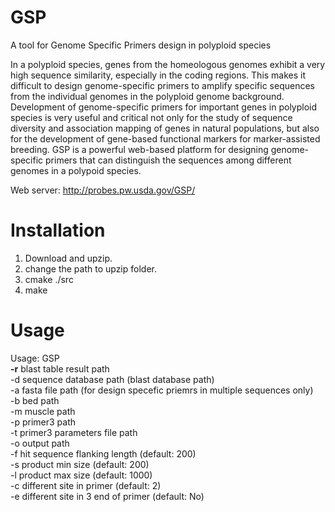 # GSP
A tool for Genome Specific Primers design in polyploid species

In a polyploid species, genes from the homeologous genomes exhibit a very high sequence similarity, especially in the coding regions. This makes it difficult to design genome-specific primers to amplify specific sequences from the individual genomes in the polyploid genome background. Development of genome-specific primers for important genes in polyploid species is very useful and critical not only for the study of sequence diversity and association mapping of genes in natural populations, but also for the development of gene-based functional markers for marker-assisted breeding. GSP is a powerful web-based platform for designing genome-specific primers that can distinguish the sequences among different genomes in a polypoid species.

Web server: http://probes.pw.usda.gov/GSP/

# Installation
1. Download and upzip.
2. change the path to upzip folder.
3. cmake ./src
4. make

# Usage
Usage: GSP  
<b>-r</b>    blast table result path  
-d    sequence database path (blast database path)  
-a    fasta file path (for design specefic priemrs in multiple sequences only)  
-b    bed path  
-m    muscle path  
-p    primer3 path  
-t    primer3 parameters file path  
-o    output path  
-f    hit sequence flanking length (default: 200)  
-s    product min size (default: 200)  
-l    product max size (default: 1000)  
-c    different site in primer (default: 2)  
-e    different site in 3 end of primer (default: No)  
